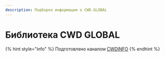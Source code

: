 ```yaml
---
description: Подборка информации о CWD.GLOBAL
---
```


# Библиотека CWD GLOBAL

{% hint style="info" %}
Подготовлено каналом [CWDINFO](https://cwdinfo.t.me)
{% endhint %}

##
